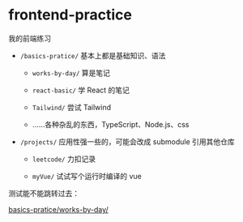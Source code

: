 # frontend-practice

我的前端练习

+ `/basics-pratice/` 基本上都是基础知识、语法

    - `works-by-day/` 算是笔记

    - `react-basic/` 学 React 的笔记

    - `Tailwind/` 尝试 Tailwind

    - ......各种杂乱的东西，TypeScript、Node.js、css

+ `/projects/` 应用性强一些的，可能会改成 submodule 引用其他仓库

    - `leetcode/`  力扣记录

    - `myVue/`  试试写个运行时编译的 vue

测试能不能跳转过去：

[basics-pratice/works-by-day/](basics-pratice/works-by-day/)
